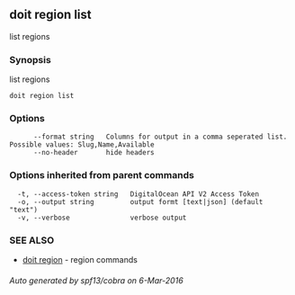 ## doit region list

list regions

### Synopsis


list regions

```
doit region list
```

### Options

```
      --format string   Columns for output in a comma seperated list. Possible values: Slug,Name,Available
      --no-header       hide headers
```

### Options inherited from parent commands

```
  -t, --access-token string   DigitalOcean API V2 Access Token
  -o, --output string         output formt [text|json] (default "text")
  -v, --verbose               verbose output
```

### SEE ALSO
* [doit region](doit_region.md)	 - region commands

###### Auto generated by spf13/cobra on 6-Mar-2016
